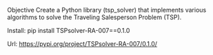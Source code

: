 Objective
Create a Python library (tsp_solver) that implements various algorithms to solve the Traveling Salesperson Problem (TSP).

Install:
pip install TSPsolver-RA-007==0.1.0

Url: https://pypi.org/project/TSPsolver-RA-007/0.1.0/
